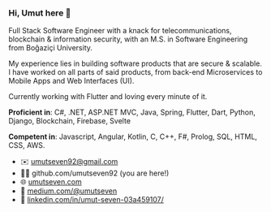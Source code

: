 ### Hi, Umut here 🖖

Full Stack Software Engineer with a knack for telecommunications, blockchain & information security, with an M.S. in Software Engineering from Boğaziçi University.

My experience lies in building software products that are secure & scalable. I have worked on all parts of said products, from back-end Microservices to Mobile Apps and Web Interfaces (UI).

Currently working with Flutter and loving every minute of it.

__Proficient in__: C#, .NET, ASP.NET MVC, Java, Spring, Flutter, Dart, Python, Django, Blockchain, Firebase, Svelte

__Competent in__: Javascript, Angular, Kotlin, C, C++, F#, Prolog, SQL, HTML, CSS, AWS.

- ✉️ [umutseven92@gmail.com](mailto:umutseven92@gmail.com?subject=Live%20long%20and%20prosper%20%F0%9F%96%96)
- 👨‍💻 github.com/umutseven92 (you are here!)
- 🌐 [umutseven.com](https://umutseven.com)
- 📰 [medium.com/@umutseven](https://medium.com/@umutseven)
- 👔 [linkedin.com/in/umut-seven-03a459107/](https://www.linkedin.com/in/umut-seven-03a459107/)

